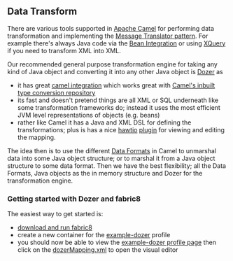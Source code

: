 ## Data Transform

There are various tools supported in [Apache Camel](http://camel.apache.org/) for performing data transformation and implementing the [Message Translator pattern](http://camel.apache.org/message-translator.html). For example there's always Java code via the [Bean Integration](http://camel.apache.org/bean-integration.html) or using [XQuery](http://camel.apache.org/xquery-endpoint.html) if you need to transform XML into XML.

Our recommended general purpose transformation engine for taking any kind of Java object and converting it into any other Java object is [Dozer](http://dozer.sourceforge.net/documentation/about.html) as

* it has great [camel integration](https://camel.apache.org/dozer-type-conversion.html) which works great with [Camel's inbuilt type conversion repository](http://camel.apache.org/type-converter.html)
* its fast and doesn't pretend things are all XML or SQL underneath like some transformation frameworks do; instead it uses the most efficient JVM level representations of objects (e.g. beans)
* rather like Camel it has a Java and XML DSL for defining the transformations; plus is has a nice [hawtio](http://hawt.io/) [plugin](http://hawt.io/plugins/dozer/) for viewing and editing the mapping.

The idea then is to use the different [Data Formats](http://camel.apache.org/data-format.html) in Camel to unmarshal data into some Java object structure; or to marshal it from a Java object structure to some data format. Then we have the best flexibility; all the Data Formats, Java objects as the in memory structure and Dozer for the transformation engine.

### Getting started with Dozer and fabric8

The easiest way to get started is:

* [download and run fabric8](http://fabric8.io/gitbook/getStarted.html)
* create a new container for the [example-dozer](http://localhost:8181/hawtio/index.html#/wiki/branch/1.0/view/fabric/profiles/example/dozer.profile) profile
* you should now be able to view the [example-dozer profile page](http://localhost:8181/hawtio/index.html#/wiki/branch/1.0/view/fabric/profiles/example/dozer.profile) then click on the [dozerMapping.xml](http://localhost:8181/hawtio/index.html#/wiki/branch/1.0/dozer/mappings/fabric/profiles/example/dozer.profile/dozerMapping.xml) to open the visual editor